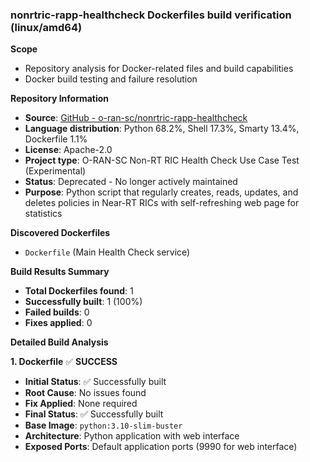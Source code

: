 ### nonrtric-rapp-healthcheck Dockerfiles build verification (linux/amd64)

**Scope**
- Repository analysis for Docker-related files and build capabilities
- Docker build testing and failure resolution

**Repository Information**
- **Source**: [GitHub - o-ran-sc/nonrtric-rapp-healthcheck](https://github.com/o-ran-sc/nonrtric-rapp-healthcheck)
- **Language distribution**: Python 68.2%, Shell 17.3%, Smarty 13.4%, Dockerfile 1.1%
- **License**: Apache-2.0
- **Project type**: O-RAN-SC Non-RT RIC Health Check Use Case Test (Experimental)
- **Status**: Deprecated - No longer actively maintained
- **Purpose**: Python script that regularly creates, reads, updates, and deletes policies in Near-RT RICs with self-refreshing web page for statistics

**Discovered Dockerfiles**
- `Dockerfile` (Main Health Check service)

**Build Results Summary**
- **Total Dockerfiles found**: 1
- **Successfully built**: 1 (100%)
- **Failed builds**: 0
- **Fixes applied**: 0

**Detailed Build Analysis**

**1. Dockerfile** ✅ **SUCCESS**
- **Initial Status**: ✅ Successfully built
- **Root Cause**: No issues found
- **Fix Applied**: None required
- **Final Status**: ✅ Successfully built
- **Base Image**: `python:3.10-slim-buster`
- **Architecture**: Python application with web interface
- **Exposed Ports**: Default application ports (9990 for web interface)
